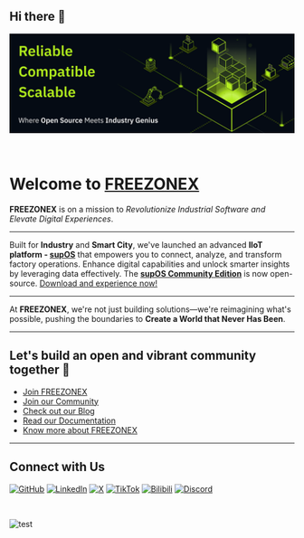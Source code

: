 ## Hi there 👋

<!--
<p align="center">
  <a href="https://www.ultralytics.com/">
  <img width="900" src="https://github.com/ultralytics/assets/raw/main/im/banner-ultralytics-github.png"></a>
</p>
<div align="center">
 -->
 ![iamge](image.png)

<br>

# Welcome to [FREEZONEX](https://your-freezonex-website.com)

**FREEZONEX** is on a mission to *Revolutionize Industrial Software and Elevate Digital Experiences*.

---

Built for **Industry** and **Smart City**, we've launched an advanced **IIoT platform - [supOS](https://your-supos-website.com)** that empowers you to connect, analyze, and transform factory operations. Enhance digital capabilities and unlock smarter insights by leveraging data effectively. The **[supOS Community Edition](https://github.com/your-org/supos-community-edition)** is now open-source. [Download and experience now!](https://github.com/your-org/supos-community-edition)

---

At **FREEZONEX**, we're not just building solutions—we're reimagining what's possible, pushing the boundaries to **Create a World that Never Has Been**.

---

## Let's build an open and vibrant community together 🚀

- [Join FREEZONEX](https://your-freezonex-website.com/join)
- [Join our Community](https://discord.com/invite/your-discord-link)
- [Check out our Blog](https://your-freezonex-website.com/blog)
- [Read our Documentation](https://your-freezonex-website.com/docs)
- [Know more about FREEZONEX](https://your-freezonex-website.com/about)

---

## Connect with Us

[![GitHub](https://img.shields.io/badge/GitHub-181717?style=for-the-badge&logo=github&logoColor=white)](https://github.com/your-org)
[![LinkedIn](https://img.shields.io/badge/LinkedIn-0077B5?style=for-the-badge&logo=linkedin&logoColor=white)](https://linkedin.com/company/your-company)
[![X](https://img.shields.io/badge/X-1DA1F2?style=for-the-badge&logo=x&logoColor=white)](https://twitter.com/your-profile)
[![TikTok](https://img.shields.io/badge/TikTok-000000?style=for-the-badge&logo=tiktok&logoColor=white)](https://tiktok.com/@your-profile)
[![Bilibili](https://img.shields.io/badge/Bilibili-00A1D6?style=for-the-badge&logo=bilibili&logoColor=white)](https://bilibili.com/your-profile)
[![Discord](https://img.shields.io/badge/Discord-7289DA?style=for-the-badge&logo=discord&logoColor=white)](https://discord.com/invite/your-discord-link)


<br>

![test](test.png)
